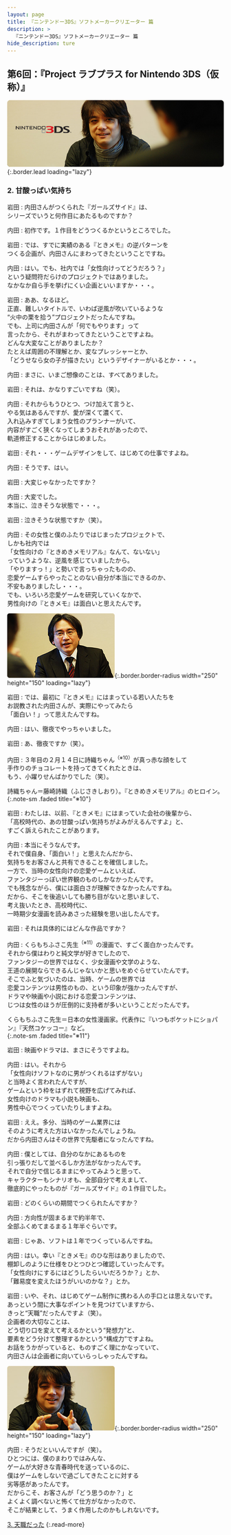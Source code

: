 ```yaml
---
layout: page
title: 『ニンテンドー3DS』ソフトメーカークリエーター 篇
description: >
  『ニンテンドー3DS』ソフトメーカークリエーター 篇
hide_description: ture
---
```


## 第6回：『Project ラブプラス for Nintendo 3DS（仮称）』

![](/others/interviews/jp/3ds/creators/vol1/img/mainvisual2.jpg){:.border.lead loading="lazy"}

### 2. 甘酸っぱい気持ち

岩田
: 内田さんがつくられた『ガールズサイド』は、<br>シリーズでいうと何作目にあたるものですか？

内田
: 初作です。１作目をどうつくるかというところでした。

岩田
: では、すでに実績のある『ときメモ』の逆パターンを<br>つくる企画が、内田さんにまわってきたということですね。

内田
: はい。でも、社内では「女性向けってどうだろう？」<br>という疑問符だらけのプロジェクトではありました。<br>なかなか自ら手を挙げにくい企画といいますか・・・。

岩田
: ああ、なるほど。<br>正直、難しいタイトルで、いわば逆風が吹いているような<br>“火中の栗を拾う”プロジェクトだったんですね。<br>でも、上司に内田さんが「何でもやります」って<br>言ったから、それがまわってきたということですよね。<br>どんな大変なことがありましたか？<br>たとえば周囲の不理解とか、変なプレッシャーとか、<br>「どうせなら女の子が描きたい」というデザイナーがいるとか・・・。

内田
: まさに、いまご想像のことは、すべてありました。

岩田
: それは、かなりすごいですね（笑）。

内田
: それからもうひとつ、つけ加えて言うと、<br>やる気はあるんですが、愛が深くて濃くて、<br>入れ込みすぎてしまう女性のプランナーがいて、<br>内容がすごく狭くなってしまうおそれがあったので、<br>軌道修正することからはじめました。

岩田
: それ・・・ゲームデザインをして、はじめての仕事ですよね。

内田
: そうです、はい。

岩田
: 大変じゃなかったですか？

内田
: 大変でした。<br>本当に、泣きそうな状態で・・・。

岩田
: 泣きそうな状態ですか（笑）。

内田
: その女性と僕のふたりではじまったプロジェクトで、<br>しかも社内では<br>「女性向けの『ときめきメモリアル』なんて、ないない」<br>っていうような、逆風を感じていましたから。<br>「やりますっ！」と勢いで言っちゃったものの、<br>恋愛ゲームすらやったことのない自分が本当にできるのか、<br>不安もありましたし・・・。<br>でも、いろいろ恋愛ゲームを研究していくなかで、<br>男性向けの『ときメモ』は面白いと思えたんです。

![](/others/interviews/jp/3ds/creators/vol1/img/photo4.jpg){:.border.border-radius width="250" height="150" loading="lazy"}

岩田
: では、最初に『ときメモ』にはまっている若い人たちを<br>お説教された内田さんが、実際にやってみたら<br>「面白い！」って思えたんですね。

内田
: はい、徹夜でやっちゃいました。

岩田
: あ、徹夜ですか（笑）。

内田
: ３年目の２月１４日に詩織ちゃん<sup>（※10）</sup>が真っ赤な顔をして<br>手作りのチョコレートを持ってきてくれたときは、<br>もう、小躍りせんばかりでした（笑）。

詩織ちゃん＝藤崎詩織（ふじさきしおり）。『ときめきメモリアル』のヒロイン。              
{:.note-sm .faded title="※10"}

岩田
: わたしは、以前、『ときメモ』にはまっていた会社の後輩から、<br>「高校時代の、あの甘酸っぱい気持ちがよみがえるんですよ」と、<br>すごく訴えられたことがあります。

内田
: 本当にそうなんです。<br>それで僕自身、「面白い！」と思えたんだから、<br>気持ちをお客さんと共有できることを確信しました。<br>一方で、当時の女性向けの恋愛ゲームといえば、<br>ファンタジーっぽい世界観のものしかなかったんです。<br>でも残念ながら、僕には面白さが理解できなかったんですね。<br>だから、そこを後追いしても勝ち目がないと思いまして、<br>考え抜いたとき、高校時代に、<br>一時期少女漫画を読みあさった経験を思い出したんです。

岩田
: それは具体的にはどんな作品ですか？

内田
: くらもちふさこ先生<sup>（※11）</sup>の漫画で、すごく面白かったんです。<br>それから僕はわりと純文学が好きでしたので、<br>ファンタジーの世界ではなく、少女漫画や文学のような、<br>王道の展開ならできるんじゃないかと思いをめぐらせていたんです。<br>そこでふと気づいたのは、当時、ゲームの世界では<br>恋愛コンテンツは男性のもの、という印象が強かったんですが、<br>ドラマや映画や小説における恋愛コンテンツは、<br>じつは女性のほうが圧倒的に支持者が多いということだったんです。

くらもちふさこ先生＝日本の女性漫画家。代表作に『いつもポケットにショパン』『天然コケッコー』など。              
{:.note-sm .faded title="※11"}

岩田
: 映画やドラマは、まさにそうですよね。

内田
: はい。それから<br>「女性向けソフトなのに男がつくれるはずがない」<br>と当時よく言われたんですが、<br>ゲームという枠をはずれて視野を広げてみれば、<br>女性向けのドラマも小説も映画も、<br>男性中心でつくっていたりしますよね。

岩田
: ええ。多分、当時のゲーム業界には<br>そのように考えた方はいなかったんでしょうね。<br>だから内田さんはその世界で先駆者になったんですね。

内田
: 僕としては、自分のなかにあるものを<br>引っ張りだして並べるしか方法がなかったんです。<br>それで自分で信じるままにやってみようと思って、<br>キャラクターもシナリオも、全部自分で考えまして、<br>徹底的にやったものが『ガールズサイド』の１作目でした。

岩田
: どのくらいの期間でつくられたんですか？

内田
: 方向性が固まるまで約半年で、<br>全部ふくめてまるまる１年半ぐらいです。

岩田
: じゃあ、ソフトは１年でつくっているんですね。

内田
: はい。幸い『ときメモ』のひな形はありましたので、<br>棚卸しのように仕様をひとつひとつ確認していったんです。<br>「女性向けにするにはどうしたらいいだろうか？」とか、<br>「難易度を変えたほうがいいのかな？」とか。

岩田
: いや、それ、はじめてゲーム制作に携わる人の手口とは思えないです。<br>あっという間に大事なポイントを見つけていますから、<br>きっと“天職”だったんですよ（笑）。<br>企画者の大切なことは、<br>どう切り口を変えて考えるかという“発想力”と、<br>要素をどう分けて整理するかという“構成力”ですよね。<br>お話をうかがっていると、ものすごく理にかなっていて、<br>内田さんは企画者に向いていらっしゃったんですね。

![](/others/interviews/jp/3ds/creators/vol1/img/photo5.jpg){:.border.border-radius width="250" height="150" loading="lazy"}

内田
: そうだといいんですが（笑）。<br>ひとつには、僕のまわりではみんな、<br>ゲームが大好きな青春時代を送っているのに、<br>僕はゲームをしないで過ごしてきたことに対する<br>劣等感があったんです。<br>だからこそ、お客さんが「どう思うのか？」と<br>よくよく調べないと怖くて仕方がなかったので、<br>そこが結果として、うまく作用したのかもしれないです。

[3. 天職だった](3.md)
{:.read-more}

